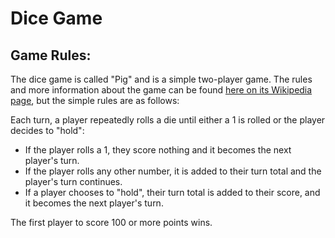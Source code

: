 # Dice Game #

## Game Rules: ##

The dice game is called "Pig" and is a simple two-player game. The rules and more information about the game can be found [here on its Wikipedia page](http://en.wikipedia.org/wiki/Pig_%28dice_game%29), but the simple rules are as follows:

Each turn, a player repeatedly rolls a die until either a 1 is rolled or the player decides to "hold":

- If the player rolls a 1, they score nothing and it becomes the next player's turn.
- If the player rolls any other number, it is added to their turn total and the player's turn continues.
- If a player chooses to "hold", their turn total is added to their score, and it becomes the next player's turn.

The first player to score 100 or more points wins.
